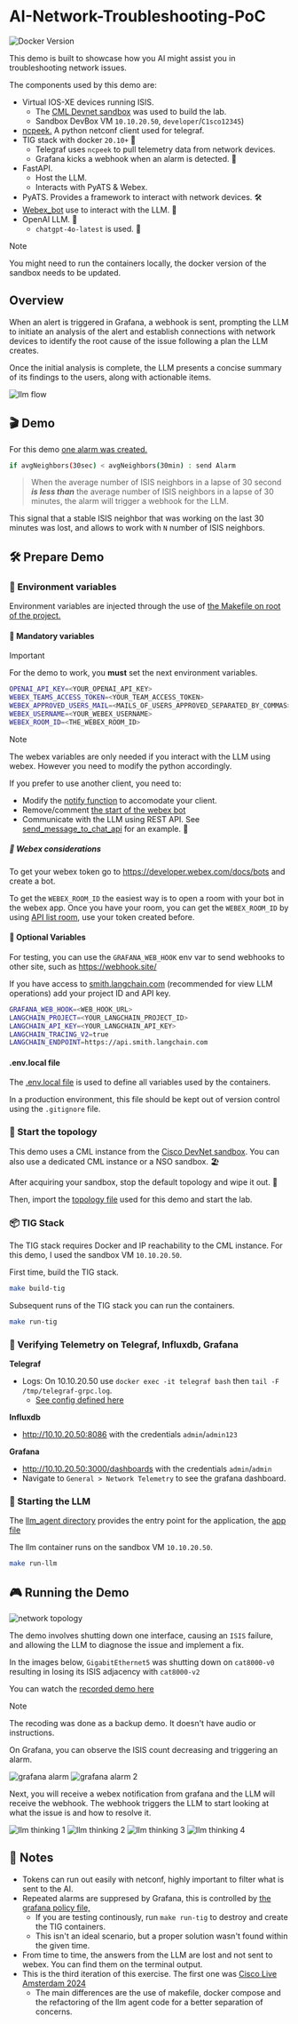 # AI-Network-Troubleshooting-PoC

![Docker Version](https://img.shields.io/badge/Docker-20.10+-blue)

This demo is built to showcase how you AI might assist you in troubleshooting network issues.

The components used by this demo are:

- Virtual IOS-XE devices running ISIS.
  - The [CML Devnet sandbox](https://developer.cisco.com/site/sandbox/) was used to build the lab.
  - Sandbox DevBox VM `10.10.20.50`, `developer`/`C1sco12345`)
- [ncpeek.](https://github.com/jillesca/ncpeek) A python netconf client used for telegraf.
- TIG stack with docker `20.10+` 🐳
  - Telegraf uses `ncpeek` to pull telemetry data from network devices.
  - Grafana kicks a webhook when an alarm is detected. 🚨
- FastAPI.
  - Host the LLM.
  - Interacts with PyATS & Webex.
- PyATS. Provides a framework to interact with network devices. 🛠️
- [Webex_bot](https://github.com/fbradyirl/webex_bot) use to interact with the LLM. 🤖
- OpenAI LLM. 🧠
  - `chatgpt-4o-latest` is used. 🚀

> [!NOTE]
> You might need to run the containers locally, the docker version of the sandbox needs to be updated.

## Overview

When an alert is triggered in Grafana, a webhook is sent, prompting the LLM to initiate an analysis of the alert and establish connections with network devices to identify the root cause of the issue following a plan the LLM creates.

Once the initial analysis is complete, the LLM presents a concise summary of its findings to the users, along with actionable items.

![llm flow](img/llm_flow.png)

## 🎬 Demo

For this demo [one alarm was created.](grafana/config/alerts.yaml)

```bash
if avgNeighbors(30sec) < avgNeighbors(30min) : send Alarm​
```

> When the average number of ISIS neighbors in a lapse of 30 second _**is less than**_ the average number of ISIS neighbors in a lapse of 30 minutes, the alarm will trigger a webhook for the LLM.

This signal that a stable ISIS neighbor that was working on the last 30 minutes was lost, and allows to work with `N` number of ISIS neighbors.

## 🛠️ Prepare Demo

### 🔑 Environment variables

Environment variables are injected through the use of [the Makefile on root of the project.](Makefile)

#### 📌 Mandatory variables

> [!IMPORTANT]  
> For the demo to work, you **must** set the next environment variables.

```bash
OPENAI_API_KEY=<YOUR_OPENAI_API_KEY>
WEBEX_TEAMS_ACCESS_TOKEN=<YOUR_TEAM_ACCESS_TOKEN>
WEBEX_APPROVED_USERS_MAIL=<MAILS_OF_USERS_APPROVED_SEPARATED_BY_COMMAS>
WEBEX_USERNAME=<YOUR_WEBEX_USERNAME>
WEBEX_ROOM_ID=<THE_WEBEX_ROOM_ID>
```

> [!NOTE]
> The webex variables are only needed if you interact with the LLM using webex. However you need to modify the python accordingly.

If you prefer to use another client, you need to:

- Modify the [notify function](llm_agent/app.py#L59) to accomodate your client.
- Remove/comment [the start of the webex bot](llm_agent/app.py#L73)
- Communicate with the LLM using REST API. See [send_message_to_chat_api](llm_agent/webex_chat/chat_api_client.py#L13) for an example. 📡

##### 📝 Webex considerations

To get your webex token go to <https://developer.webex.com/docs/bots> and create a bot.

To get the `WEBEX_ROOM_ID` the easiest way is to open a room with your bot in the webex app. Once you have your room, you can get the `WEBEX_ROOM_ID` by using [API list room,](https://developer.webex.com/docs/api/v1/rooms/list-rooms) use your token created before.

#### 📌 Optional Variables

For testing, you can use the `GRAFANA_WEB_HOOK` env var to send webhooks to other site, such as <https://webhook.site/>

If you have access to [smith.langchain.com](https://smith.langchain.com/) (recommended for view LLM operations) add your project ID and API key.

```bash
GRAFANA_WEB_HOOK=<WEB_HOOK_URL>
LANGCHAIN_PROJECT=<YOUR_LANGCHAIN_PROJECT_ID>
LANGCHAIN_API_KEY=<YOUR_LANGCHAIN_API_KEY>
LANGCHAIN_TRACING_V2=true
LANGCHAIN_ENDPOINT=https://api.smith.langchain.com
```

#### .env.local file

The [.env.local file](.env.local) is used to define all variables used by the containers.

In a production environment, this file should be kept out of version control using the `.gitignore` file.

### 🚀 Start the topology

This demo uses a CML instance from the [Cisco DevNet sandbox](https://developer.cisco.com/site/sandbox/). You can also use a dedicated CML instance or a NSO sandbox. 🏖️

After acquiring your sandbox, stop the default topology and wipe it out. 🧹

Then, import the [topology file](cml/topology.yaml) used for this demo and start the lab.

### 📦 TIG Stack

The TIG stack requires Docker and IP reachability to the CML instance. For this demo, I used the sandbox VM `10.10.20.50`.

First time, build the TIG stack.

```bash
make build-tig
```

Subsequent runs of the TIG stack you can run the containers.

```bash
make run-tig
```

### 🚦 Verifying Telemetry on Telegraf, Influxdb, Grafana

**Telegraf**

- Logs: On 10.10.20.50 use `docker exec -it telegraf bash` then `tail -F /tmp/telegraf-grpc.log`.
  - [See config defined here](telegraf/dockerfile#L30)

**Influxdb**

- <http://10.10.20.50:8086> with the credentials `admin`/`admin123`

**Grafana**

- <http://10.10.20.50:3000/dashboards> with the credentials `admin`/`admin`
- Navigate to `General > Network Telemetry` to see the grafana dashboard.

### 🏁 Starting the LLM

The [llm_agent directory](llm_agent/) provides the entry point for the application, the [app file](llm_agent/app.py)

The llm container runs on the sandbox VM `10.10.20.50`.

```bash
make run-llm
```

## 🎮 Running the Demo

![network topology](/img/cml.png)

The demo involves shutting down one interface, causing an `ISIS` failure, and allowing the LLM to diagnose the issue and implement a fix.

In the images below, `GigabitEthernet5` was shutting down on `cat8000-v0` resulting in losing its ISIS adjacency with `cat8000-v2`

You can watch the [recorded demo here](https://app.vidcast.io/share/1bb750ef-76ef-4fa5-9f2f-442a82151463)

> [!NOTE]
> The recoding was done as a backup demo. It doesn't have audio or instructions.

On Grafana, you can observe the ISIS count decreasing and triggering an alarm.

![grafana alarm](img/grafana1.png)
![grafana alarm 2](img/grafana2.png)

Next, you will receive a webex notification from grafana and the LLM will receive the webhook. The webhook triggers the LLM to start looking at what the issue is and how to resolve it.

![llm thinking 1](img/webex_bot1.png)
![llm thinking 2](img/webex_bot2.png)
![llm thinking 3](img/webex_bot3.png)
![llm thinking 4](img/webex_bot4.png)

## 📝 Notes

- Tokens can run out easily with netconf, highly important to filter what is sent to the AI.
- Repeated alarms are suppresed by Grafana, this is controlled by [the grafana policy file,](grafana/config/policies.yaml)
  - If you are testing continously, run `make run-tig` to destroy and create the TIG containers.
  - This isn't an ideal scenario, but a proper solution wasn't found within the given time.
- From time to time, the answers from the LLM are lost and not sent to webex. You can find them on the terminal output.
- This is the third iteration of this exercise. The first one was [Cisco Live Amsterdam 2024](https://github.com/jillesca/CLEUR-DEVNET-3707)
  - The main differences are the use of makefile, docker compose and the refactoring of the llm agent code for a better separation of concerns.
